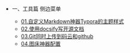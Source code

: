 
* 一、工具篇 侧边菜单

    * [01.自定义Markdown神器Typora的主题样式](1.tools/01.自定义Markdown神器Typora的主题样式.md)
    * [02.使用docsify写开源文档](1.tools/02.使用docsify写开源文档.md)
    * [03.Git同时上传到码云和github](1.tools/03.Git同时上传到码云和github.md)
    * [04.图床神器配置](1.tools/04.图床神器配置.md)
    

